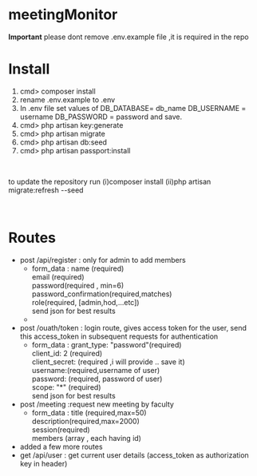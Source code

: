 # meetingMonitor
<b>Important</b> please dont remove .env.example file ,it is required in the repo

# Install
<ol>
  <li>cmd> composer install </li>
  <li>rename .env.example to .env </li>
  <li> In .env file set values of DB_DATABASE= db_name DB_USERNAME = username DB_PASSWORD = password and save. </li>
  <li>cmd> php artisan key:generate </li>
  <li>cmd> php artisan migrate </li>
  <li>cmd> php artisan db:seed </li>
  <li>cmd> php artisan passport:install </li>
</ol>
 
 <br>
 <p> to update the repository run (i)composer install  (ii)php artisan migrate:refresh --seed </p>
 <br>
 
# Routes
   <ul>
    <li>post /api/register : only for admin to add members 
        <ul>
          <li> form_data : name (required)<br>email (required) <br>password(required , min=6)<br>password_confirmation(required,matches)<br>role(required, [admin,hod,...etc])  <br> send json for best results<li>
        </ul>
  </li>
    <li>post /ouath/token  : login route, gives access token for the user, send this access_token in subsequent requests for authentication
        <ul>
          <li> form_data : grant_type: "password"(required)<br>client_id: 2 (required)<br> client_secret: (required ,i will provide .. save it) <br> username:(required,username of user) <br> password: (required, password of user)<br> scope: "*" (required)<br> send json for best results </li>
        </ul>
  </li>
  <li> post /meeting   :request new meeting by faculty
    <ul><li>
        form_data : title (required,max=50) <br>description(required,max=2000) <br>session(required)<br> members (array , each having id)
      </li>
    </ul>
  </li>
  <li> added a few more routes </li>
  <li>get /api/user : get current user details (access_token as authorization key in header)</li>
   </ul>
    
    
